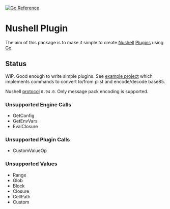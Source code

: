 [![Go Reference](https://pkg.go.dev/badge/github.com/ainvaltin/nu-plugin.svg)](https://pkg.go.dev/github.com/ainvaltin/nu-plugin)

# Nushell Plugin

The aim of this package is to make it simple to create 
[Nushell](https://www.nushell.sh/)
[Plugins](https://www.nushell.sh/contributor-book/plugins.html) 
using [Go](https://go.dev/).

## Status

WIP. Good enough to write simple plugins.
See [example project](https://github.com/ainvaltin/nu_plugin_plist) which implements 
commands to convert to/from plist and encode/decode base85.

Nushell [protocol](https://www.nushell.sh/contributor-book/plugin_protocol_reference.html)
`0.94.0`. Only message pack encoding is supported.

### Unsupported Engine Calls
- GetConfig
- GetEnvVars
- EvalClosure

### Unsupported Plugin Calls
- CustomValueOp

### Unsupported Values
- Range
- Glob
- Block
- Closure
- CellPath
- Custom
